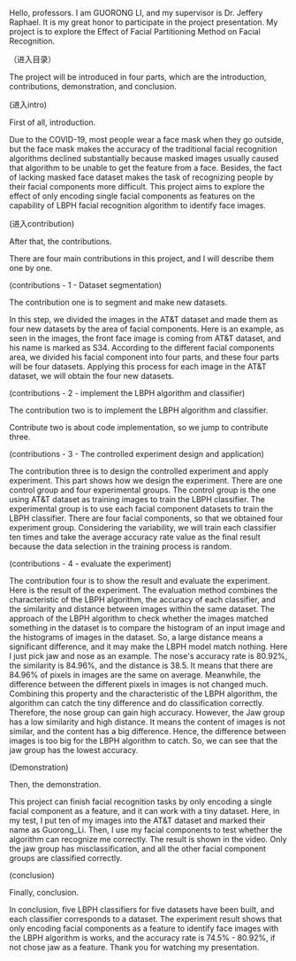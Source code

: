 Hello, professors. I am GUORONG LI, and my supervisor is Dr. Jeffery Raphael. It is my great honor to participate in the project presentation. My project is to explore the Effect of Facial Partitioning Method on Facial Recognition.  

（进入目录）

The project will be introduced in four parts, which are the introduction, contributions, demonstration, and conclusion.

(进入intro)

First of all, introduction.

Due to the COVID-19, most people wear a face mask when they go outside, but the face mask makes the accuracy of the traditional facial recognition algorithms declined substantially because masked images usually caused that algorithm to be unable to get the feature from a face. Besides, the fact of lacking masked face dataset makes the task of recognizing people by their facial components more difficult. This project aims to explore the effect of only encoding single facial components as features on the capability of LBPH facial recognition algorithm to identify face images.

(进入contribution)

After that, the contributions.

There are four main contributions in this project, and I will describe them one by one.

(contributions - 1 - Dataset segmentation)

The contribution one is to segment and make new datasets.

In this step, we divided the images in the AT&T dataset and made them as four new datasets by the area of facial components. Here is an example, as seen in the images, the front face image is coming from AT&T dataset, and his name is marked as S34. According to the different facial components area, we divided his facial component into four parts, and these four parts will be four datasets. Applying this process for each image in the AT&T dataset, we will obtain the four new datasets.

(contributions - 2 - implement the LBPH algorithm and classifier)

The contribution two is to implement the LBPH algorithm and classifier.

Contribute two is about code implementation, so we jump to contribute three.


(contributions - 3 - The controlled experiment design and application)

The contribution three is to design the controlled experiment and apply experiment.
This part shows how we design the experiment. There are one control group and four experimental groups. The control group is the one using AT&T dataset as training images to train the LBPH classifier. The experimental group is to use each facial component datasets to train the LBPH classifier. There are four facial components, so that we obtained four experiment group. Considering the variability, we will train each classifier ten times and take the average accuracy rate value as the final result because the data selection in the training process is random. 


(contributions - 4 - evaluate the experiment)

The contribution four is to show the result and evaluate the experiment.
Here is the result of the experiment. The evaluation method combines the characteristic of the LBPH algorithm, the accuracy of each classifier, and the similarity and distance between images within the same dataset. The approach of the LBPH algorithm to check whether the images matched something in the dataset is to compare the histogram of an input image and the histograms of images in the dataset. So, a large distance means a significant difference, and it may make the LBPH model match nothing. Here I just pick jaw and nose as an example. The nose's accuracy rate is 80.92%, the similarity is 84.96%, and the distance is 38.5. It means that there are 84.96% of pixels in images are the same on average.
Meanwhile, the difference between the different pixels in images is not changed much. Combining this property and the characteristic of the LBPH algorithm, the algorithm can catch the tiny difference and do classification correctly. Therefore, the nose group can gain high accuracy. However, the Jaw group has a low similarity and high distance. It means the content of images is not similar, and the content has a big difference. Hence, the difference between images is too big for the LBPH algorithm to catch. So, we can see that the jaw group has the lowest accuracy.


(Demonstration)

Then, the demonstration. 

This project can finish facial recognition tasks by only encoding a single facial component as a feature, and it can work with a tiny dataset. Here, in my test, I put ten of my images into the AT&T dataset and marked their name as Guorong_Li. Then, I use my facial components to test whether the algorithm can recognize me correctly. The result is shown in the video. Only the jaw group has misclassification, and all the other facial component groups are classified correctly.

(conclusion)

Finally, conclusion.

In conclusion, five LBPH classifiers for five datasets have been built, and each classifier corresponds to a dataset. The experiment result shows that only encoding facial components as a feature to identify face images with the LBPH algorithm is works, and the accuracy rate is 74.5% - 80.92%, if not chose jaw as a feature. 
Thank you for watching my presentation.
